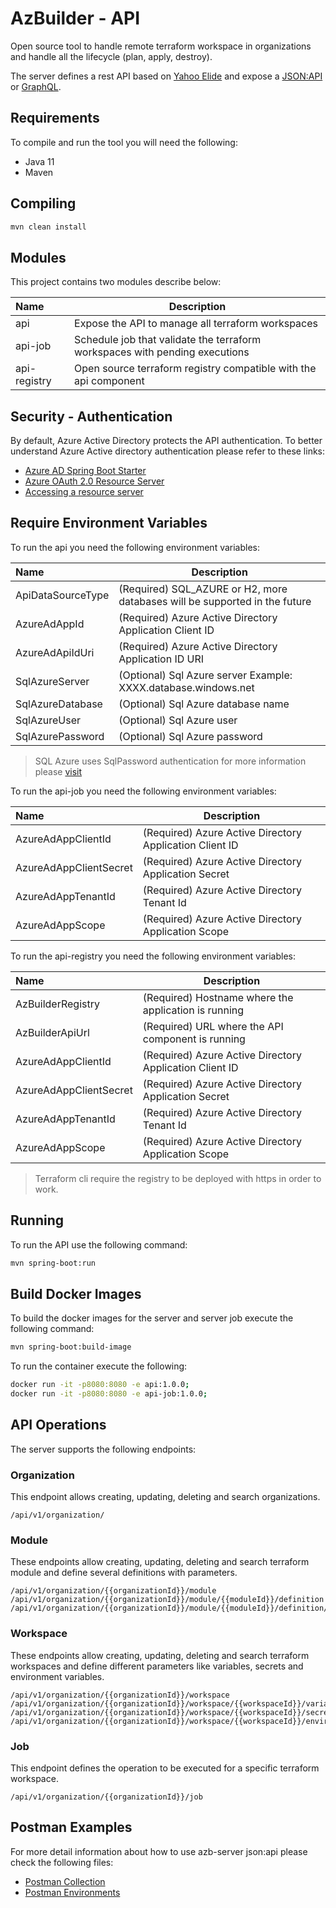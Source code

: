 # AzBuilder - API

Open source tool to handle remote terraform workspace in organizations and handle all the lifecycle (plan, apply, destroy).

The server defines a rest API based on [Yahoo Elide](https://elide.io/) and expose a [JSON:API](https://jsonapi.org/) or [GraphQL](https://graphql.org/).

## Requirements

To compile and run the tool you will need the following:

* Java 11
* Maven

## Compiling

```bash
mvn clean install
```

## Modules
This project contains two modules describe below:

|Name        |Description                                       |
|:-----------|--------------------------------------------------|
|api         | Expose the API to manage all terraform workspaces|
|api-job     | Schedule job that validate the terraform workspaces with pending executions |
|api-registry| Open source terraform registry compatible with the api component |

## Security - Authentication

By default, Azure Active Directory protects the API authentication. To better understand Azure Active directory authentication please refer to these links:

* [Azure AD Spring Boot Starter](https://docs.microsoft.com/en-us/java/api/overview/azure/spring-boot-starter-active-directory-readme?view=azure-java-stable#:~:text=The%20azure%2Dspring%2Dboot%2D,web%20applications%20and%20resource%20servers%20.)
* [Azure OAuth 2.0 Resource Server](https://github.com/Azure/azure-sdk-for-java/tree/master/sdk/spring/azure-spring-boot-samples/azure-spring-boot-sample-active-directory-resource-server)
* [Accessing a resource server](https://docs.microsoft.com/en-us/java/api/overview/azure/spring-boot-starter-active-directory-readme?view=azure-java-stable#accessing-a-resource-server)


## Require Environment Variables
To run the api you need the following environment variables:

|Name                 |Description                                                                 |
|:--------------------|----------------------------------------------------------------------------|
|ApiDataSourceType    | (Required) SQL_AZURE or H2, more databases will be supported in the future |
|AzureAdAppId         | (Required) Azure Active Directory Application Client ID                    |
|AzureAdApiIdUri      | (Required) Azure Active Directory Application ID URI                       |
|SqlAzureServer       | (Optional) Sql Azure server Example: XXXX.database.windows.net             |
|SqlAzureDatabase     | (Optional) Sql Azure database name                                         |
|SqlAzureUser         | (Optional) Sql Azure user                                                  |
|SqlAzurePassword     | (Optional) Sql Azure password                                              |

> SQL Azure uses SqlPassword authentication for more information please [visit](https://docs.microsoft.com/en-us/sql/connect/jdbc/connecting-using-azure-active-directory-authentication?view=sql-server-ver15)  

To run the api-job you need the following environment variables:

|Name                   |Description                                              |
|:----------------------|---------------------------------------------------------|
|AzureAdAppClientId     | (Required) Azure Active Directory Application Client ID |
|AzureAdAppClientSecret | (Required) Azure Active Directory Application Secret    |
|AzureAdAppTenantId     | (Required) Azure Active Directory Tenant Id             |
|AzureAdAppScope        | (Required) Azure Active Directory Application Scope     |

To run the api-registry you need the following environment variables:

|Name                   |Description                                              |
|:----------------------|---------------------------------------------------------|
|AzBuilderRegistry      | (Required) Hostname where the application is running    |
|AzBuilderApiUrl        | (Required) URL where the API component is running       |
|AzureAdAppClientId     | (Required) Azure Active Directory Application Client ID |
|AzureAdAppClientSecret | (Required) Azure Active Directory Application Secret    |
|AzureAdAppTenantId     | (Required) Azure Active Directory Tenant Id             |
|AzureAdAppScope        | (Required) Azure Active Directory Application Scope     |

> Terraform cli require the registry to be deployed with https in order to work.

## Running
To run the API use the following command:

```bash
mvn spring-boot:run
```

## Build Docker Images

To build the docker images for the server and server job execute the following command:
```bash
mvn spring-boot:build-image
```

To run the container execute the following:
```bash
docker run -it -p8080:8080 -e api:1.0.0;
docker run -it -p8080:8080 -e api-job:1.0.0;
```

## API Operations
The server supports the following endpoints:

### Organization
This endpoint allows creating, updating, deleting and search organizations.
```
/api/v1/organization/
``` 
### Module
These endpoints allow creating, updating, deleting and search terraform module and define several definitions with parameters.
```
/api/v1/organization/{{organizationId}}/module
/api/v1/organization/{{organizationId}}/module/{{moduleId}}/definition
/api/v1/organization/{{organizationId}}/module/{{moduleId}}/definition/{{versionId}}/parameter
```
### Workspace
These endpoints allow creating, updating, deleting and search terraform workspaces and define different parameters like variables, secrets and environment variables.
```
/api/v1/organization/{{organizationId}}/workspace
/api/v1/organization/{{organizationId}}/workspace/{{workspaceId}}/variable
/api/v1/organization/{{organizationId}}/workspace/{{workspaceId}}/secret
/api/v1/organization/{{organizationId}}/workspace/{{workspaceId}}/environment
```
### Job
This endpoint defines the operation to be executed for a specific terraform workspace. 
```
/api/v1/organization/{{organizationId}}/job
```

## Postman Examples
For more detail information about how to use azb-server json:api please check the following files:

* [Postman Collection](postman/azb-server.postman_collection.json)
* [Postman Environments](postman/AzBuilderEnvironment.postman_environment.json)
